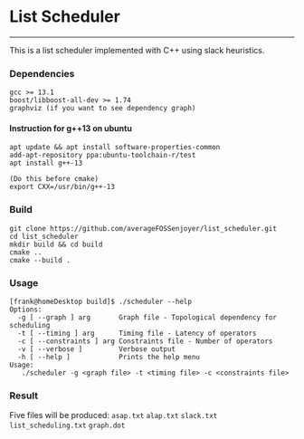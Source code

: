 # List Scheduler
---
This is a list scheduler implemented with C++ using slack heuristics.

### Dependencies
```
gcc >= 13.1
boost/libboost-all-dev >= 1.74
graphviz (if you want to see dependency graph)
```

#### Instruction for g++13 on ubuntu
```
apt update && apt install software-properties-common
add-apt-repository ppa:ubuntu-toolchain-r/test
apt install g++-13

(Do this before cmake)
export CXX=/usr/bin/g++-13
```


### Build

```
git clone https://github.com/averageFOSSenjoyer/list_scheduler.git
cd list_scheduler
mkdir build && cd build
cmake ..
cmake --build .
```

### Usage
```
[frank@homeDesktop build]$ ./scheduler --help
Options:
  -g [ --graph ] arg       Graph file - Topological dependency for scheduling
  -t [ --timing ] arg      Timing file - Latency of operators
  -c [ --constraints ] arg Constraints file - Number of operators
  -v [ --verbose ]         Verbose output
  -h [ --help ]            Prints the help menu
Usage:
   ./scheduler -g <graph file> -t <timing file> -c <constraints file>
```

### Result
Five files will be produced: `asap.txt` `alap.txt` `slack.txt` `list_scheduling.txt` `graph.dot`